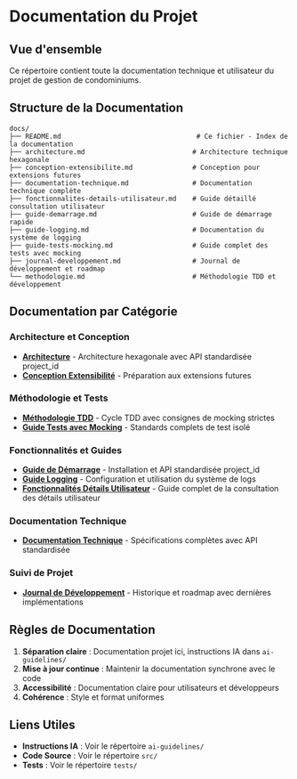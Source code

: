 # Documentation du Projet

## Vue d'ensemble

Ce répertoire contient toute la documentation technique et utilisateur du projet de gestion de condominiums.

## Structure de la Documentation

```
docs/
├── README.md                                  # Ce fichier - Index de la documentation
├── architecture.md                           # Architecture technique hexagonale
├── conception-extensibilite.md               # Conception pour extensions futures
├── documentation-technique.md                # Documentation technique complète
├── fonctionnalites-details-utilisateur.md    # Guide détaillé consultation utilisateur
├── guide-demarrage.md                        # Guide de démarrage rapide
├── guide-logging.md                          # Documentation du système de logging
├── guide-tests-mocking.md                    # Guide complet des tests avec mocking
├── journal-developpement.md                  # Journal de développement et roadmap
└── methodologie.md                           # Méthodologie TDD et développement
```

## Documentation par Catégorie

### Architecture et Conception
- **[Architecture](architecture.md)** - Architecture hexagonale avec API standardisée project_id
- **[Conception Extensibilité](conception-extensibilite.md)** - Préparation aux extensions futures

### Méthodologie et Tests
- **[Méthodologie TDD](methodologie.md)** - Cycle TDD avec consignes de mocking strictes
- **[Guide Tests avec Mocking](guide-tests-mocking.md)** - Standards complets de test isolé

### Fonctionnalités et Guides
- **[Guide de Démarrage](guide-demarrage.md)** - Installation et API standardisée project_id
- **[Guide Logging](guide-logging.md)** - Configuration et utilisation du système de logs
- **[Fonctionnalités Détails Utilisateur](fonctionnalites-details-utilisateur.md)** - Guide complet de la consultation des détails utilisateur

### Documentation Technique
- **[Documentation Technique](documentation-technique.md)** - Spécifications complètes avec API standardisée

### Suivi de Projet
- **[Journal de Développement](journal-developpement.md)** - Historique et roadmap avec dernières implémentations

## Règles de Documentation

1. **Séparation claire** : Documentation projet ici, instructions IA dans `ai-guidelines/`
2. **Mise à jour continue** : Maintenir la documentation synchrone avec le code
3. **Accessibilité** : Documentation claire pour utilisateurs et développeurs
4. **Cohérence** : Style et format uniformes

## Liens Utiles

- **Instructions IA** : Voir le répertoire `ai-guidelines/`
- **Code Source** : Voir le répertoire `src/`
- **Tests** : Voir le répertoire `tests/`
